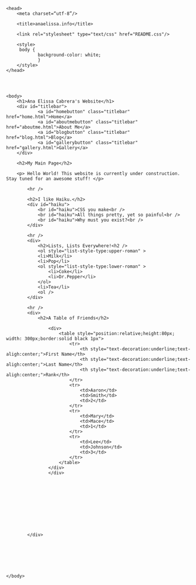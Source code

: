 	<head>
		<meta charset=“utf-8”/>
	
		<title>anaelissa.info</title>
		
		<link rel="stylesheet" type="text/css" href="README.css"/>

		<style>
		 body {
				background-color: white;
				}
		</style>
	</head>

 	


 	<body>
 		<h1>Ana Elissa Cabrera's Website</h1>
 		<div id="titlebar">
				<a id="homebutton" class="titlebar" href="home.html">Home</a>
				<a id="aboutmebutton" class="titlebar" href="aboutme.html">About Me</a>
				<a id="blogbutton" class="titlebar" href="blog.html">Blog</a>
				<a id="gallerybutton" class="titlebar" href="gallery.html">Gallery</a>
		</div>
			
		<h2>My Main Page</h2>

		<p> Hello World! This website is currently under construction. Stay tuned for an awesome stuff! </p>
			
			<hr />
			
			<h2>I like Haiku.</h2>
			<div id="haiku">
				<br id="haiku">CSS you make<br />
				<br id="haiku">All things pretty, yet so painful<br />
				<br id="haiku">Why must you exist?<br />
			</div>
			
			<hr />
			<div>
				<h2>Lists, Lists Everywhere!<h2 />
				<ol style="list-style-type:upper-roman" >
				<li>Milk</li>
				<li>Pop</li>
				<ol style="list-style-type:lower-roman" >
					<li>Coke</li>
					<li>Dr.Pepper</li>
				</ol>
				<li>Tea</li>			
				<ol />
			</div>
			
			<hr />
			<div>
				<h2>A Table of Friends</h2>
				
					<div>
						<table style="position:relative;height:80px; width: 300px;border:solid black 1px">
							<tr>
								<th style="text-decoration:underline;text-aligh:center;">First Name</th>
								<th style="text-decoration:underline;text-aligh:center;">Last Name</th>
								<th style="text-decoration:underline;text-aligh:center;">Rank</th>
							</tr>
							<tr>
								<td>Aaron</td>
								<td>Smith</td>
								<td>2</td>
							</tr>
							<tr>
								<td>Mary</td>
								<td>Mace</td>
								<td>1</td>
							</tr>
							<tr>
								<td>Lee</td>
								<td>Johnson</td>
								<td>3</td>	
							</tr>
						</table>
					</div>
					</div>
				
				
				
				
				
				
				
				
				
				
				
			</div>



			



 	</body>


</html>